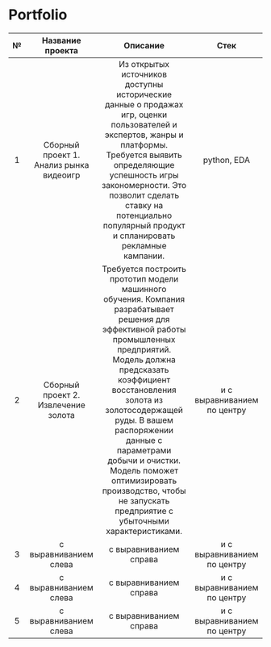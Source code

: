 # Portfolio

| №| Название проекта| Описание | Стек |
|:-:| :-:|:-:|:-:|
| 1 | Cборный проект 1. Анализ рынка видеоигр | Из открытых источников доступны исторические данные о продажах игр, оценки пользователей и экспертов, жанры и платформы. Требуется выявить определяющие успешность игры закономерности. Это позволит сделать ставку на потенциально популярный продукт и спланировать рекламные кампании.|python, EDA|
| 2 | Cборный проект 2. Извлечение золота | Требуется построить прототип модели машинного обучения. Компания разрабатывает решения для эффективной работы промышленных предприятий. Модель должна предсказать коэффициент восстановления золота из золотосодержащей руды. В вашем распоряжении данные с параметрами добычи и очистки. Модель поможет оптимизировать производство, чтобы не запускать предприятие с убыточными характеристиками. | и с выравниванием по центру |
| 3 | с выравниванием слева | с выравниванием справа | и с выравниванием по центру |
| 4 | с выравниванием слева | с выравниванием справа | и с выравниванием по центру |
| 5 | с выравниванием слева | с выравниванием справа | и с выравниванием по центру |
